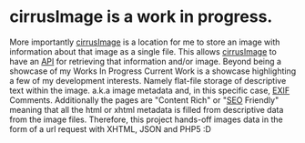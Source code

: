 # cirrusImage is a work in progress. #

More importantly [cirrusImage](http://cirrusimage.net) is a location for me to store an image with information about that image as a single file. This allows [cirrusImage](http://cirrusimage.net) to have an [API](http://api.cirrusimage.net) for retrieving that information and/or image. Beyond being a showcase of my Works In Progress Current Work is a showcase highlighting a few of my development interests. Namely flat-file storage of descriptive text within the image. a.k.a image metadata and, in this specific case, [EXIF](http://www.exif.org/) Comments. Additionally the pages are "Content Rich" or "[SEO](http://www.google.com/support/webmasters/bin/answer.py?hl=en&answer=35291) Friendly" meaning that all the html or xhtml metadata is filled from descriptive data from the image files. Therefore, this project hands-off images data in the form of a url request with XHTML, JSON and PHP5 :D